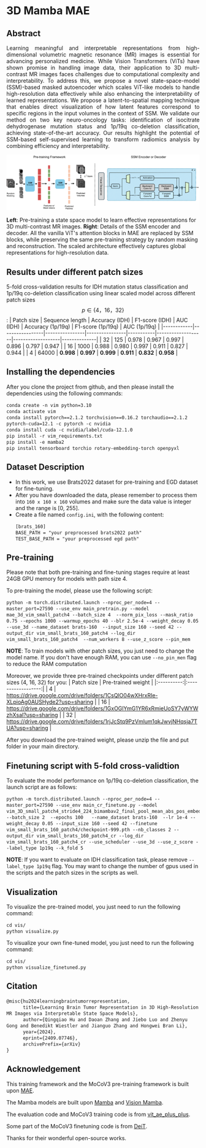 # 3D Mamba MAE 
## Abstract
<p align="justify">
Learning meaningful and interpretable representations from high-dimensional volumetric magnetic resonance (MR) images is essential for advancing personalized medicine. While Vision Transformers (ViTs) have shown promise in handling image data, their application to 3D multi-contrast MR images faces challenges due to computational complexity and interpretability. To address this, we propose a novel state-space-model (SSM)-based masked autoencoder which scales ViT-like models to handle high-resolution data effectively while also enhancing the interpretability of learned representations. We propose a latent-to-spatial mapping technique that enables direct visualization of how latent features correspond to specific regions in the input volumes in the context of SSM. We validate our method on two key neuro-oncology tasks: identification of isocitrate dehydrogenase mutation status and 1p/19q co-deletion classification, achieving state-of-the-art accuracy. Our results highlight the potential of SSM-based self-supervised learning to transform radiomics analysis by combining efficiency and interpretability.
</p>

<!-- ![main_frame](assets/main_fig_mae.png) -->
<!-- <img src="assets/main_fig_mae.png" width="500" alt="ALT_TEXT"> -->

<p align="center">
    <img src="assets/main_fig_mae.png" width="700" alt="main frame">
    <figcaption>
    <b>Left</b>: Pre-training a state space model to learn effective representations for 3D multi-contrast MR images. 
    <b>Right</b>: Details of the SSM encoder and decoder. All the vanilla ViT's attention blocks in MAE are replaced by SSM blocks, while preserving the same pre-training strategy by random masking and reconstruction. The scaled architecture effectively captures global representations for high-resolution data.</figcaption>
</p>


## Results under different patch sizes

5-fold cross-validation results for IDH mutation status classification and 1p/19q co-deletion classification using linear scaled model across different patch sizes $$p \in  \{4，16，32 \}$$:
| Patch size | Sequence length | Accuracy (IDH) | F1-score (IDH) | AUC (IDH) | Accuracy (1p/19q) | F1-score (1p/19q) | AUC (1p/19q) |
|------------|-----------------|----------------|----------------|-----------|-------------------|-------------------|--------------|
| 32         | 125             | 0.978                      | 0.967                | 0.997          | 0.896                      | 0.797                | 0.947          |
| 16         | 1000            | 0.988                      | 0.980                | 0.997          | 0.911                      | 0.827                | 0.944          |
| 4          | 64000           | **0.998**                  | **0.997**            | **0.999**      | **0.911**                  | **0.832**            | **0.958**      |


## Installing the dependencies
  After you clone the project from github, and then please install the dependencies using the following commands:

  ```
  conda create -n vim python=3.10
  conda activate vim
  conda install pytorch==2.1.2 torchvision==0.16.2 torchaudio==2.1.2 pytorch-cuda=12.1 -c pytorch -c nvidia
  conda install cuda -c nvidia/label/cuda-12.1.0
  pip install -r vim_requirements.txt
  pip install -e mamba2
  pip install tensorboard torchio rotary-embedding-torch openpyxl
  ```



## Dataset Description
- In this work, we use Brats2022 dataset for pre-training and EGD dataset for fine-tuning. 
- After you have downloaded the data, please remember to process them into ```160 x 160 x 160``` volumes and make sure the data value is integer and the range is [0, 255]. 
- Create a file named ```config.ini```, with the following content: 
  ```
  [brats_160]
  BASE_PATH = "your preprocessed brats2022 path"
  TEST_BASE_PATH = "your preprocessed egd path"
  ```



## Pre-training

Please note that both pre-training and fine-tuning stages require at least 24GB GPU memory for models with path size 4. 

To pre-training the model, please use the following script:
```
python -m torch.distributed.launch --nproc_per_node=4 --master_port=27590 --use_env main_pretrain.py --model mae_3d_vim_small_patch4 --batch_size 4  --norm_pix_loss --mask_ratio 0.75 --epochs 1000 --warmup_epochs 40 --blr 2.5e-4 --weight_decay 0.05 --use_3d --name_dataset brats-160  --input_size 160 --seed 42 --output_dir vim_small_brats_160_patch4 --log_dir vim_small_brats_160_patch4  --num_workers 8 --use_z_score --pin_mem
```
**NOTE**: To train models with other patch sizes, you just need to change the model name. If you don't have enough RAM, you can use ```--no_pin_men``` flag to reduce the RAM computation

Moreover, we provide three pre-trained checkpoints under different patch sizes (4, 16, 32) for you: 
| Patch size | Pre-trained weight |
|:----------:|:------------------:|
|      4     |          https://drive.google.com/drive/folders/1CsQlO04wXHrxRIe-XLpioAg0AUSHyde2?usp=sharing          |
|     16     |       https://drive.google.com/drive/folders/1GxOGlYmG1YR6xRmieUoSY7yWYWzhXsaI?usp=sharing             |
|     32     |        https://drive.google.com/drive/folders/1rjJcStq9PzVmlum1qkJwvjNHqsja7TUA?usp=sharing            |

After you download the pre-trained weight, please unzip the file and put folder in your main directory. 
## Finetuning script with 5-fold cross-validtion 

To evaluate the model performance on 1p/19q co-deletion classification, the launch script are as follows:
```
python -m torch.distributed.launch --nproc_per_node=4 --master_port=27590 --use_env main_cr_finetune.py --model vim_3D_small_patch4_stride4_224_bimambav2_final_pool_mean_abs_pos_embed_div2  --batch_size 2  --epochs 100   --name_dataset brats-160  --lr 1e-4 --weight_decay 0.05 --input_size 160 --seed 42 --finetune vim_small_brats_160_patch4/checkpoint-999.pth --nb_classes 2 --output_dir vim_small_brats_160_patch4_cr --log_dir vim_small_brats_160_patch4_cr --use_scheduler --use_3d --use_z_score --label_type 1p19q --k_fold 5
```

**NOTE**: If you want to evaluate on IDH classification task, please remove ```--label_type 1p19q``` flag. You may want to change the number of gpus used in the scripts and the patch sizes in the scripts as well.

## Visualization
To visualize the pre-trained model, you just need to run the following command:
```
cd vis/
python visualize.py
```

To visualize your own fine-tuned model, you just need to run the following command:
```
cd vis/
python visualize_finetuned.py
```

## Citation
```
@misc{hu2024learningbraintumorrepresentation,
      title={Learning Brain Tumor Representation in 3D High-Resolution MR Images via Interpretable State Space Models}, 
      author={Qingqiao Hu and Daoan Zhang and Jiebo Luo and Zhenyu Gong and Benedikt Wiestler and Jianguo Zhang and Hongwei Bran Li},
      year={2024},
      eprint={2409.07746},
      archivePrefix={arXiv}
}
```

## Acknowledgement

This training framework and the MoCoV3 pre-training framework is built upon [MAE](https://github.com/facebookresearch/mae).

The Mamba models are built upon [Mamba](https://github.com/state-spaces/mamba) and [Vision Mamba](https://github.com/hustvl/Vim).

The evaluation code and MoCoV3 training code is from [vit_ae_plus_plus](https://github.com/chinmay5/vit_ae_plus_plus).

Some part of the MoCoV3 finetuning code is from [DeiT](https://github.com/facebookresearch/deit).

Thanks for their wonderful open-source works.

